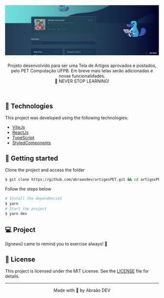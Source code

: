 <h1 align="center">
    <img alt="Capa do ArtigosPET" title="Artigos PET" src=".github/capa.png" />
</h1>

<p align="center">
  <span>Projeto desenvolvido para ser uma Tela de Artigos aprovados e postados, pelo PET Computação UFPB. Em breve mais telas serão adicionadas e novas funcionalidades.
   <br>
    🚀 NEVER STOP LEARNING!
  </span>
</p>

<br>

## 🧪 Technologies

This project was developed using the following technologies:

- [ViteJs](https://vitejs.dev/)
- [ReactJs](https://reactjs.org)
- [TypeScript](https://www.typescriptlang.org/)
- [StyledComponents](https://styled-components.com)

## 🚀 Getting started

Clone the project and access the folder

```zsh
$ git clone https://github.com/abraaodev/artigosPET.git && cd artigosPET
```

Follow the steps below

```zsh
# Install the dependencies
$ yarn
# Start the project
$ yarn dev
```

## 💻 Project

[Ignews] came to remind you to exercise always! 💜

## 📝 License

This project is licensed under the MIT License. See the [LICENSE](LICENSE.md) file for details.

---

<p align="center">Made with 💜 by Abraão DEV</p>
